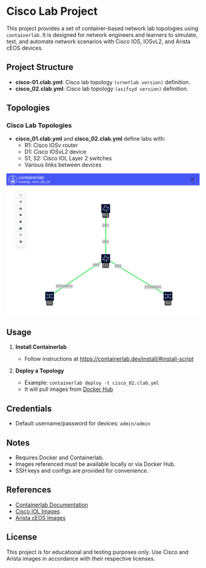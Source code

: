 # Cisco Lab Project

This project provides a set of container-based network lab topologies using `containerlab`. It is designed for network engineers and learners to simulate, test, and automate network scenarios with Cisco IOS, IOSvL2, and Arista cEOS devices.

## Project Structure

- **cisco-01.clab.yml**: Cisco lab topology `(vrnetlab version)` definition.
- **cisco_02.clab.yml**: Cisco lab topology `(asifsyd version)` definition.

## Topologies

### Cisco Lab Topologies
- **cisco_01.clab.yml** and **cisco_02.clab.yml** define labs with:
  - R1: Cisco IOSv router
  - D1: Cisco IOSvL2 device
  - S1, S2: Cisco IOL Layer 2 switches
  - Various links between devices

![lab](/screenshot.png)

## Usage

1. **Install Containerlab**
   - Follow instructions at https://containerlab.dev/install/#install-script

2. **Deploy a Topology**
   - Example: `containerlab deploy -t cisco_02.clab.yml`
   - It will pull images from [Docker Hub](https://hub.docker.com/u/asifsyd)

## Credentials
- Default username/password for devices: `admin/admin`

## Notes
- Requires Docker and Containerlab.
- Images referenced must be available locally or via Docker Hub.
- SSH keys and configs are provided for convenience.

## References
- [Containerlab Documentation](https://containerlab.dev/)
- [Cisco IOL Images](https://github.com/vrnetlab/vrnetlab)
- [Arista cEOS Images](https://www.arista.com/en/)

## License
This project is for educational and testing purposes only. Use Cisco and Arista images in accordance with their respective licenses.

